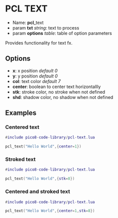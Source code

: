 #   PCL TEXT

- Name: **pcl**_text
- param **txt** _string_: text to process
- param **options** _table_: table of option parameters

Provides functionality for text fx.

##  Options
- **x**: x position _default 0_
- **y**: y position _default 0_
- **col**: text color _default 7_
- **center**: boolean to center text horizontallly
- **stk**: stroke color, no stroke when not defined
- **shd**: shadow color, no shadow when not defined

##  Examples

### Centered text

```lua
#include pico8-code-library/pcl-text.lua

pcl_text("Hello World",{center=1})
```

### Stroked text

```lua
#include pico8-code-library/pcl-text.lua

pcl_text("Hello World",{stk=8})
```

### Centered and stroked text

```lua
#include pico8-code-library/pcl-text.lua

pcl_text("Hello World",{center=1,stk=8})
```
